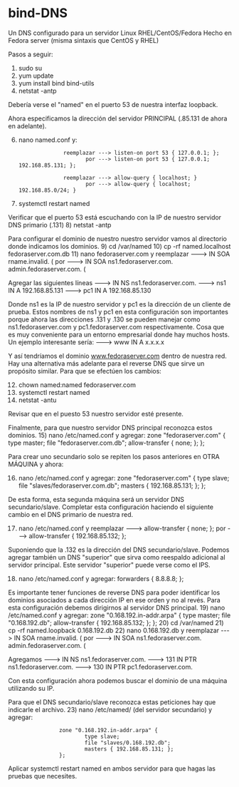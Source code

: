 # bind-DNS
Un DNS configurado para un servidor Linux RHEL/CentOS/Fedora
Hecho en Fedora server (misma sintaxis que CentOS y RHEL)

Pasos a seguir:

1) sudo su
2) yum update
3) yum install bind bind-utils
5) netstat -antp

Debería verse el "named" en el puerto 53 de nuestra interfaz loopback.

Ahora especificamos la dirección del servidor PRINCIPAL (.85.131 de ahora en adelante).

6) nano named.conf y:
   
                     reemplazar ---> listen-on port 53 { 127.0.0.1; };
                            por ---> listen-on port 53 { 127.0.0.1; 192.168.85.131; };

                     reemplazar ---> allow-query { localhost; }
                            por ---> allow-query { localhost; 192.168.85.0/24; }

9) systemctl restart named

Verificar que el puerto 53 está escuchando con la IP de nuestro servidor DNS primario (.131)
8) netstat -antp 

Para configurar el dominio de nuestro nuestro servidor vamos al directorio donde indicamos los dominios.
9) cd /var/named
10) cp -rf named.localhost fedoraserver.com.db
11) nano fedoraserver.com y reemplazar ---> IN SOA rname.invalid. (
                                   por ---> IN SOA ns1.fedoraserver.com. admin.fedoraserver.com. (

Agregar las siguientes líneas 
                         --->           IN	NS	ns1.fedoraserver.com.
                         ---> ns1	IN	A	192.168.85.131 
                         ---> pc1	IN	A	192.168.85.130

Donde ns1 es la IP de nuestro servidor y pc1 es la dirección de un cliente de prueba. Estos nombres de ns1 y pc1 en esta configuración son importantes porque ahora las direcciones .131 y .130 se pueden manejar como ns1.fedoraserver.com y pc1.fedoraserver.com respectivamente. Cosa que es muy conveniente para un entorno empresarial donde hay muchos hosts. Un ejemplo interesante sería:
                         ---> www	IN	A	x.x.x.x

Y así tendríamos el dominio www.fedoraserver.com dentro de nuestra red. Hay una alternativa más adelante para el reverse DNS que sirve un propósito similar. Para que se efectúen los cambios:

12) chown named:named fedoraserver.com
13) systemctl restart named
14) netstat -antu 

Revisar que en el puesto 53 nuestro servidor esté presente.

Finalmente, para que nuestro servidor DNS principal reconozca estos dominios.
15) nano /etc/named.conf y agregar:
 					zone "fedoraserver.com" {
        					type master;
        					file "fedoraserver.com.db";
        					allow-transfer { none; };
					};

Para crear uno secundario solo se repiten los pasos anteriores en OTRA MÁQUINA y ahora:

16) nano /etc/named.conf y agregar:
 					zone "fedoraserver.com" {
        					type slave;
        					file "slaves/fedoraserver.com.db";
        					masters { 192.168.85.131; };
					};

De esta forma, esta segunda máquina será un servidor DNS secundario/slave. Completar esta configuración haciendo el siguiente cambio en el DNS primario de nuestra red.

17) nano /etc/named.conf y reemplazar ---> allow-transfer { none; };
                                  por ---> allow-transfer { 192.168.85.132; };

Suponiendo que la .132 es la dirección del DNS secundario/slave. Podemos agregar también un DNS "superior" que sirva como reespaldo adicional al servidor principal. Este servidor "superior" puede verse como el IPS.

18) nano /etc/named.conf y agregar:
					forwarders { 8.8.8.8; };

Es importante tener funciones de reverse DNS para poder identificar los dominios asociados a cada dirección IP en ese orden y no al revés. Para esta configuración debemos dirigirnos al servidor DNS principal.
19) nano /etc/named.conf y agregar:
 					zone "0.168.192.in-addr.arpa" {
        					type master;
        					file "0.168.192.db";
        					allow-transfer { 192.168.85.132; };
					};
20) cd /var/named
21) cp -rf named.loopback 0.168.192.db
22) nano 0.168.192.db y reemplazar ---> IN SOA rname.invalid. (
                               por ---> IN SOA ns1.fedoraserver.com. admin.fedoraserver.com. (

Agregamos 
	--->    	IN	NS	ns1.fedoraserver.com.
	---> 131	IN	PTR	ns1.fedoraserver.com.
	---> 130	IN	PTR	pc1.fedoraserver.com.

Con esta configuración ahora podemos buscar el dominio de una máquina utilizando su IP.

Para que el DNS secundario/slave reconozca estas peticiones hay que indicarle el archivo. 
23) nano /etc/named/ (del servidor secundario) y agregar:

 					zone "0.168.192.in-addr.arpa" {
        					type slave;
        					file "slaves/0.168.192.db";
        					masters { 192.168.85.131; };
					};

Aplicar systemctl restart named en ambos servidor para que hagas las pruebas que necesites.

